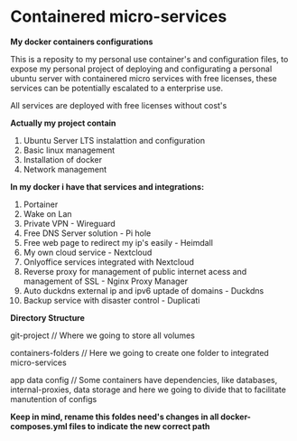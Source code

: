 # Containered micro-services
**My docker containers configurations**

This is a reposity to my personal use container's and configuration files, to expose my personal project of deploying and configurating a personal ubuntu server with containered micro services with free licenses, these services can be potentially escalated to a enterprise use.

All services are deployed with free licenses without cost's

**Actually my project contain**

1. Ubuntu Server LTS instalattion and configuration
2. Basic linux management
3. Installation of docker
4. Network management

**In my docker i have that services and integrations:**

1. Portainer
2. Wake on Lan
3. Private VPN - Wireguard
4. Free DNS Server solution - Pi hole
5. Free web page to redirect my ip's easily - Heimdall
6. My own cloud service - Nextcloud
8. Onlyoffice services integrated with Nextcloud
9. Reverse proxy for management of public internet acess and management of SSL - Nginx Proxy Manager
10. Auto duckdns external ip and ipv6 uptade of domains - Duckdns
11. Backup service with disaster control - Duplicati

**Directory Structure**

git-project  // Where we going to store all volumes

containers-folders // Here we going to create one folder to integrated micro-services

app data config // Some containers have dependencies, like databases, internal-proxies, data storage and here we going to divide that to facilitate manutention of configs

**Keep in mind, rename this foldes need's changes in all docker-composes.yml files to indicate the new correct path**
